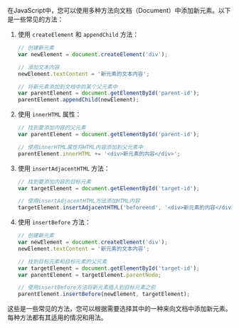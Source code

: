 在JavaScript中，您可以使用多种方法向文档（Document）中添加新元素。以下是一些常见的方法：

1. 使用 `createElement` 和 `appendChild` 方法：

   ```javascript
   // 创建新元素
   var newElement = document.createElement('div');

   // 添加文本内容
   newElement.textContent = '新元素的文本内容';

   // 将新元素添加到文档中的某个父元素中
   var parentElement = document.getElementById('parent-id');
   parentElement.appendChild(newElement);
   ```
2. 使用 `innerHTML` 属性：

   ```javascript
   // 找到要添加内容的父元素
   var parentElement = document.getElementById('parent-id');

   // 使用innerHTML属性将HTML内容添加到父元素中
   parentElement.innerHTML += '<div>新元素的内容</div>';
   ```
3. 使用 `insertAdjacentHTML` 方法：

   ```javascript
   // 找到要添加内容的目标元素
   var targetElement = document.getElementById('target-id');

   // 使用insertAdjacentHTML方法添加HTML内容
   targetElement.insertAdjacentHTML('beforeend', '<div>新元素的内容</div>');
   ```
4. 使用 `insertBefore` 方法：

   ```javascript
   // 创建新元素
   var newElement = document.createElement('div');
   newElement.textContent = '新元素的文本内容';

   // 找到目标元素和目标元素的父元素
   var targetElement = document.getElementById('target-id');
   var parentElement = targetElement.parentNode;

   // 使用insertBefore方法将新元素插入到目标元素之前
   parentElement.insertBefore(newElement, targetElement);
   ```

这些是一些常见的方法，您可以根据需要选择其中的一种来向文档中添加新元素。每种方法都有其适用的情况和用法。
